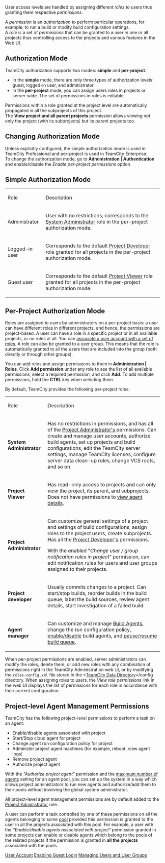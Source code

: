 [//]: # (title: Role and Permission)
[//]: # (auxiliary-id: Role and Permission)

User access levels are handled by assigning different _roles_ to users thus granting them respective _permissions_.

A _permission_ is an _authorization_ to perform particular operations, for example, to run a build or modify build configuration settings.   
A _role_ is a set of _permissions_ that can be granted to a user in one or all projects thus controlling access to the projects and various features in the Web UI.

## Authorization Mode

TeamCity authorization supports two modes: __simple__ and __per-project__.
* In the __simple__ mode, there are only three types of authorization levels: guest, logged-in user, and administrator.   
* In the __per-project__ mode, you can assign users roles in projects or server-wide. The set of permissions in roles is editable.

Permissions within a role granted at the project level are automatically propagated in all the subprojects of this project.   
The __View project and all parent projects__ permission allows viewing not only the project (with its subprojects) but its parent projects too.

## Changing Authorization Mode

Unless explicitly configured, the simple authorization mode is used in TeamCity Professional and per-project is used in TeamCity Enterprise.   
To change the authorization mode, go to __Administration | Authentication__ and enable/disable the _Enable per-project permissions_ option.

## Simple Authorization Mode

<table>

<tr>

<td>

Role

</td>

<td>

Description

</td>

</tr>
<tr>

<td>

Administrator

</td>

<td>

User with no restrictions; corresponds to the [System Administrator](#system-administrator) role in the per-project authorization mode.

</td>

</tr>
<tr>

<td>

Logged-in user

</td>

<td>

Corresponds to the default [Project Developer](#project-developer) role granted for all projects in the per-project authorization mode.

</td>

</tr>
<tr>

<td>

Guest user

</td>

<td>

Corresponds to the default [Project Viewer](#project-viewer) role granted for all projects in the per-project authorization mode.

</td></tr></table>

## Per-Project Authorization Mode

Roles are assigned to users by administrators on a per-project basis: a user can have different roles in different projects, and hence, the permissions are project-based. A user can have a role in a specific project or in all available projects, or no roles at all. You can [associate a user account with a set of roles](managing-users-and-user-groups.md). A role can also be granted to a user group. This means that the role is automatically granted to all the users that are included into the group (both directly or through other groups).

You can add roles and assign permissions to them in __Administration | Roles__. Click __Add permission__ under any role to see the list of all available permissions, select a required permission, and click __Add__. To add multiple permissions, hold the __CTRL__ key when selecting them.

By default, TeamCity provides the following per-project roles:

<table>

<tr>

<td>

Role

</td>

<td>

Description

</td></tr><tr>

<td id="system-administrator">

__System Administrator__

</td>

<td>

Has no restrictions in permissions, and has all of the [Project Administrator's](#project-administrator) permissions. Сan create and manage user accounts, authorize build agents, set up projects and build configurations, edit the TeamCity server settings, manage TeamCity licenses, configure server data clean-up rules, change VCS roots, and so on.


</td></tr><tr>

<td id="project-viewer">

__Project Viewer__

</td>

<td>

Has read-only access to projects and can only _view_ the project, its parent, and subprojects. Does not have permissions to [view agent details](build-agents-configuration-and-maintenance.md#Viewing+TeamCity+agents+details).

</td></tr><tr>

<td id="project-administrator">

__Project Administrator__

</td>

<td>

Can customize general settings of a project and settings of build configurations, assign roles to the project users, create subprojects. Has all the [Project Developer's](#project-developer) permissions.

With the enabled "_Change user / group notification rules in project_" permission, can edit notification rules for users and user groups assigned to their projects.

</td></tr><tr>

<td id="project-developer">

__Project developer__

</td>

<td>

Usually commits changes to a project. Can start/stop builds, reorder builds in the build queue, label the build sources, review agent details, start investigation of a failed build.

</td></tr><tr>

<td id="agent-manager">

__Agent manager__

</td>

<td>

Can customize and manage [Build Agents](build-agent.md), change the run configuration policy, [enable/disable](build-agents-configuration-and-maintenance.md#Enabling%2FDisabling+Agents+via+UI) build agents, and [pause/resume build queue](build-queue.md#Pausing%2FResuming+Build+Queue).


</td></tr></table>

When per-project permissions are enabled, server administrators can modify the roles, delete them, or add new roles with any combination of permissions right in the TeamCity Administration web UI, or by modifying the `roles-config.xml` file stored in the \<[TeamCity Data Directory](teamcity-data-directory.md)\>\/config directory. When assigning roles to users, the _View role permissions_ link in the web UI displays the list of permissions for each role in accordance with their current configuration.

## Project-level Agent Management Permissions

TeamCity has the following project-level permissions to perform a task on an agent:
* Enable/disable agents associated with project
* Start/Stop cloud agent for project
* Change agent run configuration policy for project
* Administer project agent machines (for example, reboot, view agent logs)
* Remove project agent
* Authorize project agent

<tip>

With the _"Authorize project agent"_ permission and the [maximum number of agents](configuring-agent-pools.md#Managing+Agent+Pools) setting for an agent pool, you can set up the system in a way which allows project administrators to run new agents and authorize/add them to their pools without involving the global system administrator.

</tip>

All project-level agent management permissions are by default added to the [Project Administrator](#project-administrator) role.

A user can perform a task controlled by one of these permissions on all the agents belonging to some [pool](configuring-agent-pools.md) provided this permission is granted to the user in all the projects associated with this pool. For example, a user with the _"Enable/disable agents associated with project"_ permission granted in some projects can enable or disable agents which belong to the pools of the related projects if the permission is granted in __all the projects__ associated with the pools. 

<seealso>
        <category ref="concepts">
            <a href="user-account.md">User Account</a>
        </category>
        <category ref="admin-guide">
            <a href="enabling-guest-login.md">Enabling Guest Login</a>
            <a href="managing-users-and-user-groups.md">Managing Users and User Groups</a>
        </category>
</seealso>